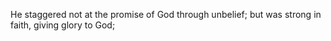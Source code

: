 He staggered not at the promise of God through unbelief; but was strong in faith, giving glory to God;
